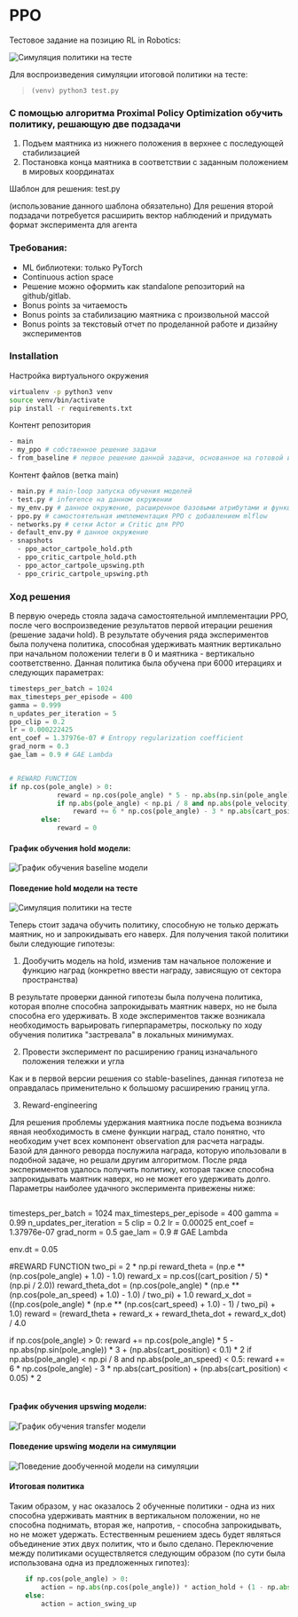 # PPO

Тестовое задание на позицию RL in Robotics:

![Симуляция политики на тесте](gifs/final_gif.gif)

Для воспроизведения симуляции итоговой политики на тесте:
> `(venv) python3 test.py`

### С помощью алгоритма Proximal Policy Optimization обучить политику, решающую две подзадачи

1. Подъем маятника из нижнего положения в верхнее с последующей стабилизацией 
2. Постановка конца маятника в соответствии с заданным положением в мировых координатах

Шаблон для решения: test.py

(использование данного шаблона обязательно)
Для решения второй подзадачи потребуется расширить вектор наблюдений и придумать формат эксперимента для агента

### Требования:
- ML библиотеки: только PyTorch
- Continuous action space
- Решение можно оформить как standalone репозиторий на github/gitlab. 
- Bonus points за читаемость
- Bonus points за стабилизацию маятника с произвольной массой
- Bonus points за текстовый отчет по проделанной работе и дизайну экспериментов


### Installation

Настройка виртуального окружения
```bash
virtualenv -p python3 venv
source venv/bin/activate
pip install -r requirements.txt
```
Контент репозитория
```bash
- main
- my_ppo # собственное решение задачи
- from_baseline # первое решение данной задачи, основанное на готовой имплементации из stable baselines
```
Контент файлов (ветка main)
```bash
- main.py # main-loop запуска обучения моделей
- test.py # inference на данном окружении
- my_env.py # данное окружение, расширенное базовыми атрибутами и функцией наград
- ppo.py # самостоятельная имплементация PPO с добавлением mlflow
- networks.py # сетки Actor и Critic для PPO
- default_env.py # данное окружение
- snapshots 
  - ppo_actor_cartpole_hold.pth
  - ppo_critic_cartpole_hold.pth
  - ppo_actor_cartpole_upswing.pth
  - ppo_criric_cartpole_upswing.pth
```
### Ход решения

В первую очередь стояла задача самостоятельной имплементации PPO, после чего воспроизведение результатов первой итерации
решения (решение задачи hold). В результате обучения ряда экспериментов была получена политика, способная удерживать маятник 
вертикально при начальном положении телеги в 0 и маятника - вертикально соответственно. Данная политика была обучена при 
6000 итерациях и следующих параметрах:

```python
timesteps_per_batch = 1024
max_timesteps_per_episode = 400
gamma = 0.999
n_updates_per_iteration = 5
ppo_clip = 0.2 
lr = 0.000222425
ent_coef = 1.37976e-07 # Entropy regularization coefficient
grad_norm = 0.3
gae_lam = 0.9 # GAE Lambda


# REWARD FUNCTION
if np.cos(pole_angle) > 0:
            reward = np.cos(pole_angle) * 5 - np.abs(np.sin(pole_angle)) * 3 + (np.abs(cart_position) < 0.1) * 2
            if np.abs(pole_angle) < np.pi / 8 and np.abs(pole_velocity) < 0.5:
                reward += 6 * np.cos(pole_angle) - 3 * np.abs(cart_position) + (np.abs(cart_position) < 0.05) * 2
        else:
            reward = 0
```

#### График обучения hold модели:
![График обучения baseline модели ](pictures/hold_reward.png)

#### Поведение hold модели на тесте
![Симуляция политики на тесте](gifs/hold.gif)

Теперь стоит задача обучить политику, способную не только держать маятник, но и запрокидывать его наверх. Для получения
такой политики были следующие гипотезы:
1. Дообучить модель на hold, изменив там начальное положение и функцию наград (конкретно ввести награду, зависящую от 
сектора пространства)

В результате проверки данной гипотезы была получена политика, которая вполне способна запрокидывать маятник наверх, но не
была способна его удерживать. В ходе экспериментов также возникала необходимость варьировать гиперпараметры,
поскольку по ходу обучения политика "застревала" в локальных минимумах.

2. Провести эксперимент по расширению границ изначального положения тележки и угла

Как и в первой версии решения со stable-baselines, данная гипотеза не оправдалась применительно к большому расширению 
границ угла.

3. Reward-engineering

Для решения проблемы удержания маятника после подъема возникла явная необходимость в смене функции наград, стало понятно,
что необходим учет всех компонент observation для расчета награды. Базой для данного реворда послужила награда, которую
ипользовали в подобной задаче, но решали другим алгоритмом. После ряда экспериментов удалось получить политику, которая
также способна запрокидывать маятник наверх, но не может его удерживать долго. Параметры наиболее удачного эксперимента
привежены ниже:
>```python
timesteps_per_batch = 1024
max_timesteps_per_episode = 400
gamma = 0.99
n_updates_per_iteration = 5
clip = 0.2
lr = 0.00025
ent_coef = 1.37976e-07
grad_norm = 0.5
gae_lam = 0.9 # GAE Lambda

env.dt = 0.05

#REWARD FUNCTION
two_pi = 2 * np.pi
reward_theta = (np.e ** (np.cos(pole_angle) + 1.0) - 1.0)
reward_x = np.cos((cart_position / 5) * (np.pi / 2.0))
reward_theta_dot = (np.cos(pole_angle) * (np.e ** (np.cos(pole_an_speed) + 1.0) - 1.0) / two_pi) + 1.0
reward_x_dot = ((np.cos(pole_angle) * (np.e ** (np.cos(cart_speed) + 1.0) - 1) / two_pi) + 1.0)
reward = (reward_theta + reward_x + reward_theta_dot + reward_x_dot) / 4.0

if np.cos(pole_angle) > 0:
   reward += np.cos(pole_angle) * 5 - np.abs(np.sin(pole_angle)) * 3 + (np.abs(cart_position) < 0.1) * 2
   if np.abs(pole_angle) < np.pi / 8 and np.abs(pole_an_speed) < 0.5:
      reward += 6 * np.cos(pole_angle) - 3 * np.abs(cart_position) + (np.abs(cart_position) < 0.05) * 2
> ```

#### График обучения upswing модели:
![График обучения transfer модели ](pictures/upswing_reward.png)

#### Поведение upswing модели на симуляции
![Поведение дообученной модели на симуляции](gifs/upswing.gif)

#### Итоговая политика

Таким образом, у нас оказалось 2 обученные политики - одна из них способна удерживать маятник в вертикальном положении,
но не способна поднимать, вторая же, напротив, - способна запрокидывать, но не может удержать. Естественным решением 
здесь будет являться объединение этих двух политик, что и было сделано. Переключение между политиками осуществляется
следующим образом (по сути была использована одна из предложенных гипотез):
```python
    if np.cos(pole_angle) > 0:
        action = np.abs(np.cos(pole_angle)) * action_hold + (1 - np.abs(np.cos(pole_angle))) * action_swing_up
    else:
        action = action_swing_up
```



